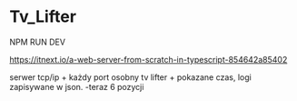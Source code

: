 # Tv_Lifter

NPM RUN DEV 

https://itnext.io/a-web-server-from-scratch-in-typescript-854642a85402

serwer tcp/ip +
każdy port osobny tv lifter +
pokazane czas, logi zapisywane w json. -teraz
6 pozycji
